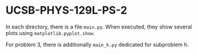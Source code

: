 # UCSB-PHYS-129L-PS-2

In each directory, there is a file `main.py`.
When executed, they show several plots using `matplotlib.pyplot.show`.

For problem 3, there is additionally `main_h.py` dedicated for subproblem h.
